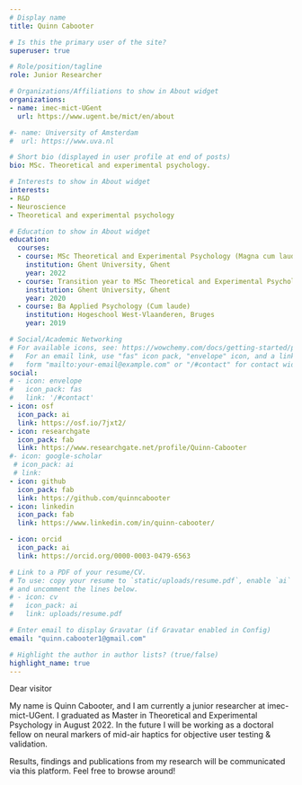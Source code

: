 ```yaml
---
# Display name
title: Quinn Cabooter

# Is this the primary user of the site?
superuser: true

# Role/position/tagline
role: Junior Researcher

# Organizations/Affiliations to show in About widget
organizations:
- name: imec-mict-UGent
  url: https://www.ugent.be/mict/en/about

#- name: University of Amsterdam
#  url: https://www.uva.nl

# Short bio (displayed in user profile at end of posts)
bio: MSc. Theoretical and experimental psychology.

# Interests to show in About widget
interests:
- R&D
- Neuroscience
- Theoretical and experimental psychology

# Education to show in About widget
education:
  courses:
  - course: MSc Theoretical and Experimental Psychology (Magna cum laude)
    institution: Ghent University, Ghent
    year: 2022
  - course: Transition year to MSc Theoretical and Experimental Psychology (Magna cum laude)
    institution: Ghent University, Ghent
    year: 2020
  - course: Ba Applied Psychology (Cum laude)
    institution: Hogeschool West-Vlaanderen, Bruges
    year: 2019

# Social/Academic Networking
# For available icons, see: https://wowchemy.com/docs/getting-started/page-builder/#icons
#   For an email link, use "fas" icon pack, "envelope" icon, and a link in the
#   form "mailto:your-email@example.com" or "/#contact" for contact widget.
social:
# - icon: envelope
#   icon_pack: fas
#   link: '/#contact'
- icon: osf
  icon_pack: ai
  link: https://osf.io/7jxt2/
- icon: researchgate
  icon_pack: fab
  link: https://www.researchgate.net/profile/Quinn-Cabooter
#- icon: google-scholar  
 # icon_pack: ai
 # link: 
- icon: github
  icon_pack: fab
  link: https://github.com/quinncabooter
- icon: linkedin
  icon_pack: fab
  link: https://www.linkedin.com/in/quinn-cabooter/

- icon: orcid
  icon_pack: ai
  link: https://orcid.org/0000-0003-0479-6563

# Link to a PDF of your resume/CV.
# To use: copy your resume to `static/uploads/resume.pdf`, enable `ai` icons in `params.toml`, 
# and uncomment the lines below.
# - icon: cv
#   icon_pack: ai
#   link: uploads/resume.pdf

# Enter email to display Gravatar (if Gravatar enabled in Config)
email: "quinn.cabooter1@gmail.com"

# Highlight the author in author lists? (true/false)
highlight_name: true
---
```


Dear visitor

My name is Quinn Cabooter, and I am currently a junior researcher at imec-mict-UGent. I graduated as Master in 
Theoretical and Experimental Psychology in August 2022. 
In the future I will be working as a doctoral fellow on neural markers of mid-air haptics for objective user testing & validation.

Results, findings and publications from my research will be communicated via this platform. 
Feel free to browse around!
